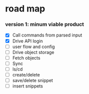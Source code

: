 # road map

### version 1: minum viable product
- [X] Call commands from parsed input
- [X] Drive API login
- [ ] user flow and config
- [ ] Drive object storage
- [ ] Fetch objects
- [ ] Sync
- [ ] ls/cd
- [ ] create/delete
- [ ] save/delete snippet
- [ ] insert snippets

